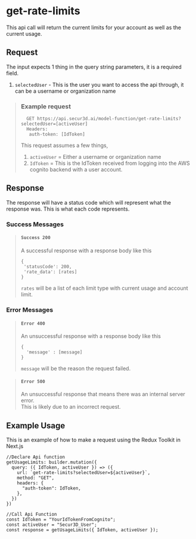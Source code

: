 # get-rate-limits

This api call will return the current limits for your account as well as the current usage.

## Request

The input expects 1 thing in the query string parameters, it is a required field.   
1. ``selectedUser`` - This is the user you want to access the api through, it can be a username or organization name

> ### Example request
>
>       GET https://api.secur3d.ai/model-function/get-rate-limits?selectedUser=[activeUser]
>       Headers:
>        auth-token: [IdToken]
> 
> This request assumes a few things,
> 1. ``activeUser`` = Either a username or organization name
> 2. ``IdToken`` = This is the IdToken received from logging into the AWS    cognito backend with a user account.

## Response

The response will have a status code which will represent what the response was. This is what each code represents.

### Success Messages

> #### ``Success 200``
> A successful response with a response body like this
>
>     {
>      'statusCode': 200,
>      'rate_data': [rates]
>     }
> ``rates`` will be a list of each limit type with current usage and account limit.

### Error Messages

> #### ``Error 400``
> An unsuccessful response with a response body like this
>
>     {
>       'message' : [message]
>     }
> ``message`` will be the reason the request failed.

> #### ``Error 500``
> An unsuccessful response that means there was an internal server error.  
> This is likely due to an incorrect request.

## Example Usage

This is an example of how to make a request using the Redux Toolkit in Next.js

    //Declare Api function
    getUsageLimits: builder.mutation({
      query: ({ IdToken, activeUser }) => ({
        url: `get-rate-limits?selectedUser=${activeUser}`,
        method: "GET",
        headers: {
          "auth-token": IdToken,
        },
      })
    })

    //Call Api Function
    const IdToken = "YourIdTokenFromCognito";
    const activeUser = "Secur3D_User";
    const response = getUsageLimits({ IdToken, activeUser });